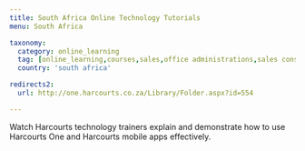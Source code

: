 ```yaml
---
title: South Africa Online Technology Tutorials
menu: South Africa

taxonomy:
  category: online_learning
  tag: [online_learning,courses,sales,office administrations,sales consultants,property managers,property managers,business owners,managers]
  country: 'south africa'

redirects2:
  url: http://one.harcourts.co.za/Library/Folder.aspx?id=554

---
```


Watch Harcourts technology trainers explain and demonstrate how to use Harcourts One and Harcourts mobile apps effectively.
